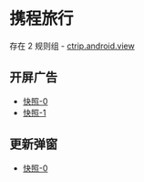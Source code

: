 # 携程旅行

存在 2 规则组 - [ctrip.android.view](/src/apps/ctrip.android.view.ts)

## 开屏广告

- [快照-0](https://gkd-kit.gitee.io/import/12472613)
- [快照-1](https://i.gkd.li/import/12511071)

## 更新弹窗

- [快照-0](https://i.gkd.li/import/13218347)
